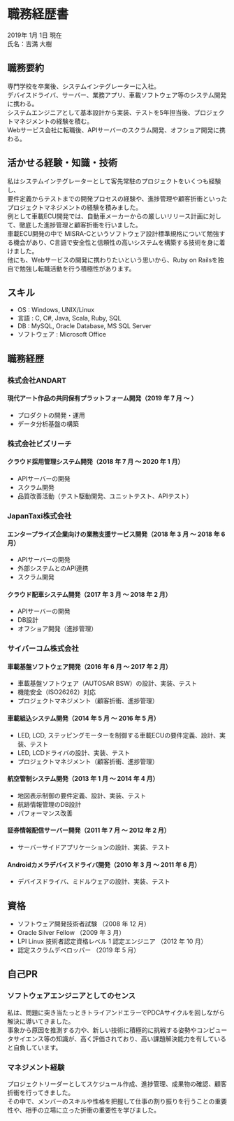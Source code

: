 # 職務経歴書

2019年 1月 1日 現在  
氏名：吉満 大樹

## 職務要約

専門学校を卒業後、システムインテグレーターに入社。  
デバイスドライバ、サーバー、業務アプリ、車載ソフトウェア等のシステム開発に携わる。  
システムエンジニアとして基本設計から実装、テストを5年担当後、プロジェクトマネジメントの経験を積む。  
Webサービス会社に転職後、APIサーバーのスクラム開発、オフショア開発に携わる。

## 活かせる経験・知識・技術

私はシステムインテグレーターとして客先常駐のプロジェクトをいくつも経験し、  
要件定義からテストまでの開発プロセスの経験や、進捗管理や顧客折衝といったプロジェクトマネジメントの経験を積みました。  
例として車載ECU開発では、自動車メーカーからの厳しいリリース計画に対して、徹底した進捗管理と顧客折衝を行いました。  
車載ECU開発の中で MISRA-Cというソフトウェア設計標準規格について勉強する機会があり、C言語で安全性と信頼性の高いシステムを構築する技術を身に着けました。  
他にも、Webサービスの開発に携わりたいという思いから、Ruby on Railsを独自で勉強し転職活動を行う積極性があります。

## スキル

- OS : Windows, UNIX/Linux
- 言語 : C, C#, Java, Scala, Ruby, SQL
- DB : MySQL, Oracle Database, MS SQL Server
- ソフトウェア : Microsoft Office

## 職務経歴

### **株式会社ANDART**

#### 現代アート作品の共同保有プラットフォーム開発（2019 年 7 月 〜 ）

- プロダクトの開発・運用
- データ分析基盤の構築

### **株式会社ビズリーチ**

#### クラウド採用管理システム開発（2018 年 7 月 〜 2020 年 1 月）

- APIサーバーの開発
- スクラム開発
- 品質改善活動（テスト駆動開発、ユニットテスト、APIテスト）

### **JapanTaxi株式会社**

#### エンタープライズ企業向けの業務支援サービス開発（2018 年 3 月 〜 2018 年 6 月）

- APIサーバーの開発
- 外部システムとのAPI連携
- スクラム開発

#### クラウド配車システム開発（2017 年 3 月 〜 2018 年 2 月）

- APIサーバーの開発
- DB設計
- オフショア開発（進捗管理）

### **サイバーコム株式会社**

#### 車載基盤ソフトウェア開発（2016 年 6 月 〜 2017 年 2 月）

- 車載基盤ソフトウェア（AUTOSAR BSW）の設計、実装、テスト
- 機能安全（ISO26262）対応
- プロジェクトマネジメント（顧客折衝、進捗管理）

#### 車載組込システム開発（2014 年 5 月 〜 2016 年 5 月）

- LED, LCD, ステッピングモーターを制御する車載ECUの要件定義、設計、実装、テスト
- LED, LCDドライバの設計、実装、テスト
- プロジェクトマネジメント（顧客折衝、進捗管理）

#### 航空管制システム開発（2013 年 1 月 〜 2014 年 4 月）

- 地図表示制御の要件定義、設計、実装、テスト
- 航跡情報管理のDB設計
- パフォーマンス改善

#### 証券情報配信サーバー開発（2011 年 7 月 〜 2012 年 2 月）

- サーバーサイドアプリケーションの設計、実装、テスト

#### Androidカメラデバイスドライバ開発（2010 年 3 月 〜 2011 年 6 月）

- デバイスドライバ、ミドルウェアの設計、実装、テスト

## 資格

- ソフトウェア開発技術者試験 （2008 年 12 月）
- Oracle Silver Fellow （2009 年 3 月）
- LPI Linux 技術者認定資格レベル 1 認定エンジニア （2012 年 10 月）
- 認定スクラムデベロッパー （2019 年 5 月）

## 自己PR

### ソフトウェアエンジニアとしてのセンス

私は、問題に突き当たっときトライアンドエラーでPDCAサイクルを回しながら解決に導いてきました。  
事象から原因を推測する力や、新しい技術に積極的に挑戦する姿勢やコンピュータサイエンス等の知識が、高く評価されており、高い課題解決能力を有していると自負しています。

### マネジメント経験

プロジェクトリーダーとしてスケジュール作成、進捗管理、成果物の確認、顧客折衝を行ってきました。  
その中で、メンバーのスキルや性格を把握して仕事の割り振りを行うことの重要性や、相手の立場に立った折衝の重要性を学びました。
